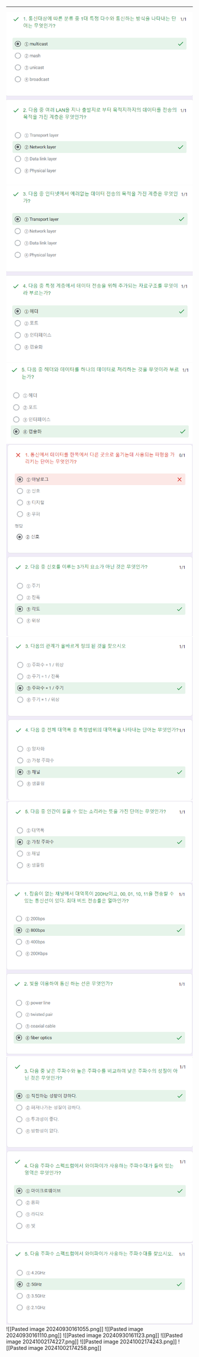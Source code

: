 
---
![](../../../../image/Pasted%20image%2020240911174523.png)
![](../../../../image/Pasted%20image%2020240911174537.png)
![](../../../../image/Pasted%20image%2020240911174556.png)
![](../../../../image/Pasted%20image%2020240923161023.png)![](../../../../image/Pasted%20image%2020240923161043.png)![](../../../../image/Pasted%20image%2020240923161100.png)
![](../../../../image/Pasted%20image%2020240925174133.png)
![](../../../../image/Pasted%20image%2020240925174150.png)
![](../../../../image/Pasted%20image%2020240925174205.png)
![[Pasted image 20240930161055.png]]
![[Pasted image 20240930161110.png]]
![[Pasted image 20240930161123.png]]
![[Pasted image 20241002174227.png]]
![[Pasted image 20241002174243.png]]
![[Pasted image 20241002174258.png]]
